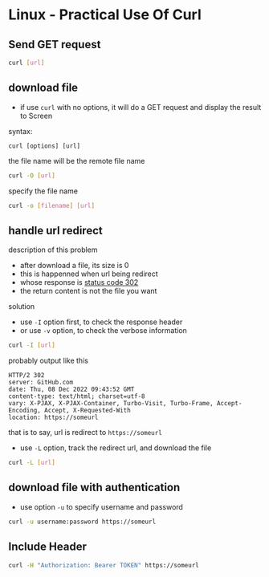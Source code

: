 # Linux - Practical Use Of Curl

## Send GET request

```sh
curl [url]
```

## download file

- if use `curl` with no options, it will do a GET request and display the result to Screen

syntax:

`curl [options] [url]`

the file name will be the remote file name

```bash
curl -O [url]
```

specify the file name

```bash
curl -o [filename] [url]
```

## handle url redirect

description of this problem

- after download a file, its size is 0
- this is happenned when url being redirect
- whose response is [status code 302](http-response-message.md#status-line)
- the return content is not the file you want

solution

- use `-I` option first, to check the response header
- or use `-v` option, to check the verbose information

```bash
curl -I [url]
```

probably output like this

```
HTTP/2 302
server: GitHub.com
date: Thu, 08 Dec 2022 09:43:52 GMT
content-type: text/html; charset=utf-8
vary: X-PJAX, X-PJAX-Container, Turbo-Visit, Turbo-Frame, Accept-Encoding, Accept, X-Requested-With
location: https://someurl
```

that is to say, url is redirect to `https://someurl`

- use `-L` option, track the redirect url, and download the file

```bash
curl -L [url]
```

## download file with authentication

- use option `-u` to specify username and password

```bash
curl -u username:password https://someurl
```

## Include Header

```sh
curl -H "Authorization: Bearer TOKEN" https://someurl
```

